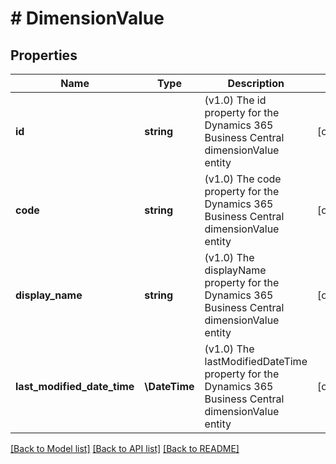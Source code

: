 # # DimensionValue

## Properties

Name | Type | Description | Notes
------------ | ------------- | ------------- | -------------
**id** | **string** | (v1.0) The id property for the Dynamics 365 Business Central dimensionValue entity | [optional]
**code** | **string** | (v1.0) The code property for the Dynamics 365 Business Central dimensionValue entity | [optional]
**display_name** | **string** | (v1.0) The displayName property for the Dynamics 365 Business Central dimensionValue entity | [optional]
**last_modified_date_time** | **\DateTime** | (v1.0) The lastModifiedDateTime property for the Dynamics 365 Business Central dimensionValue entity | [optional]

[[Back to Model list]](../../README.md#models) [[Back to API list]](../../README.md#endpoints) [[Back to README]](../../README.md)
